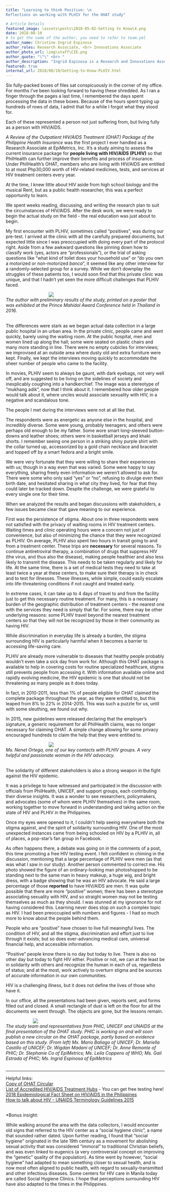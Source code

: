```yaml
---
title: "Learning to think Positive: \n
Reflections on working with PLHIV for the OHAT study"

# Article Details
featured_image: \assets\posts\2018-05-02-Getting to Know\4.png
date: 2018-08-10
# to get the name of the author, you need to refer to team.yml
author_name: Christine Ingrid Espinosa
author_roles: Research Associate, <br> Innovations Associate
author_photo_url: \img\staff\CIE.png
author_quote: "\"\" <br> "
author_description: "Ingrid Espinosa is a Research and Innovations Associate at Epimetrics, Inc. Having been with EpiMetrics since 2016, she has worked on projects with various topics such as leprosy, HIV/AIDS, and hospital and DOH records. In the Innovations Unit, she continues to learn more about the different aspects of public health and design thinking, and is always on the lookout for new challenges to engage in and write about." 
featured: true
internal_url: 2018/08/10/Getting-to-Know-PLHIV.html
---
```


Six fully-packed boxes of files sat conspicuously in the corner of my office. For months I’ve been looking forward to having these shredded. As I ran a finger through the pages a last time, I remembered the days spent processing the data in these boxes. Because of the hours spent typing up hundreds of rows of data, I admit that for a while I forgot what they stood for. 

Each of these represented a person not just suffering from, but living fully as a person with HIV/AIDS. 

<i>A Review of the Outpatient HIV/AIDS Treatment (OHAT) Package of the Philippine Health Insurance</i> was the first project I ever handled as a Research Associate at EpiMetrics, Inc. It’s a study aiming to assess the current insurance package for <b>people living with HIV/AIDS (PLHIV)</b> so that PhilHealth can further improve their benefits and process of insurance. Under PhilHealth’s OHAT, members who are living with HIV/AIDS are entitled to at most Php30,000 worth of HIV-related medicines, tests, and services at HIV treatment centers every year.

At the time, I knew little about HIV aside from high school biology and the musical Rent, but as a public health researcher, this was a perfect opportunity to learn.

We spent weeks reading, discussing, and writing the research plan to suit the circumstances of HIV/AIDS. After the desk work, we were ready to begin the actual study on the field - the real education was just about to begin.

My first encounter with PLHIV, sometimes called “positives”, was during our pre-test. I arrived at the clinic with all the carefully prepared documents, but expected little since I was preoccupied with doing every part of the protocol right. Aside from a few awkward questions like pinning down how to classify work (yes, actors are “professionals”), or the trial of asking questions like “what kind of toilet does your household use” or “do you own a motorized or non-motorized <i>banca</i>”, it seemed like any other interview for a randomly-selected group for a survey. While we don’t downplay the struggles of these patients too, I would soon find that this private clinic was unique, and that I hadn’t yet seen the more difficult challenges that PLHIV faced. <br>

<img src="\assets\posts\2018-05-02-Getting to Know\1.png" 
    style="max-width: calc(50% - 20px);>;
    display: block;
    margin-left: auto;
    margin-right: auto;"/><i>The author with preliminary results of the study, printed on a poster that was exhibited at the Prince Mahidol Award Conference held in Thailand in 2016.</i><br><br>

The differences were stark as we began actual data collection in a large public hospital in an urban area. In the private clinic, people came and went quickly, barely using the waiting room. At the public hospital, men and women lined up along the hall; some were seated on plastic chairs and many more standing in line. There were no empty cubicles for interviews; we improvised at an outside area where dusty old and extra furniture were kept. Finally, we kept the interviews moving quickly to accommodate the sheer number of people who came to the facility.

In movies, PLHIV seem to always be gaunt, with dark eyebags, not very well off, and are suggested to be living on the sidelines of society and inexplicably coughing into a handkerchief. The image was a stereotype of “mukhang adik”, now that I think about it. I remembered how older people would talk about it, where uncles would associate sexuality with HIV, in a negative and scandalous tone. 

The people I met during the interviews were not at all like that.

The respondents were as energetic as anyone else in the hospital, and incredibly diverse. Some were young, probably teenagers; and others were perhaps old enough to be my father. Some wore smart long-sleeved button-downs and leather shoes; others were in basketball jerseys and khaki shorts. I remember seeing one person in a striking shiny purple shirt with the collar turned up, accessorized by a gold chain necklace and bracelet and topped off by a smart fedora and a bright smile. 

We were very fortunate that they were willing to share their experiences with us; though in a way even that was varied. Some were happy to say everything, sharing freely even information we weren’t allowed to ask for. There were some who only said “yes” or “no”, refusing to divulge even their birth date, and hesitated sharing in what city they lived, for fear that they could later be tracked down. Despite the challenge, we were grateful to every single one for their time.

When we analyzed the results and began discussions with stakeholders, a few issues became clear that gave meaning to our experience.

First was the persistence of stigma. About one in three respondents were not satisfied with the privacy of waiting rooms in HIV treatment centers. Waiting times and clinic operating hours were a concern not just of convenience, but also of minimizing the chance that they were recognized as PLHIV. On average, PLHIV also spent two hours in transit going to and from a treatment center. These trips are <b>necessary</b> for several reasons. To continue antiretroviral therapy, a combination of drugs that suppress HIV (the virus, and thus also the disease), making people healthier and also less likely to transmit the disease. This needs to be taken regularly and likely for life. At the same time, there is a set of medical tests they need to take at least twice a year at these centers, to make sure their therapy is in check and to test for illnesses. These illnesses, while simple, could easily escalate into life-threatening conditions if not caught and treated early.

In extreme cases, it can take up to 4 days of travel to and from the facility just to get this necessary routine treatment. For many, this is a necessary burden of the geographic distribution of treatment centers - the nearest one with the services they need is simply that far. For some, there may be other underlying reasons: some PLHIV travel beyond the nearest treatment centers so that they will not be recognized by those in their community as having HIV.

While discrimination in everyday life is already a burden, the stigma surrounding HIV is particularly harmful when it becomes a barrier to accessing life-saving care.

PLHIV are already more vulnerable to diseases that healthy people probably wouldn’t even take a sick day from work for. Although this OHAT package is available to help in covering costs for routine specialized healthcare, stigma still prevents people from accessing it. With information available online and rapidly evolving medicine, the HIV epidemic is one that should not be threatening as many people as it does today.

In fact, in 2010-2011, less than 1% of people eligible for OHAT claimed the complete package throughout the year, as they were entitled to, but this leaped from 8% to 22% in 2014-2015. This was such a puzzle for us, until with some sleuthing, we found out why.
 
In 2015, new guidelines were released declaring that the employer’s signature, a generic requirement for all PhilHealth claims, was no longer necessary for claiming OHAT. A simple change allowing for some privacy encouraged hundreds to claim the help that they were entitled to. 

<img src="\assets\posts\2018-05-02-Getting to Know\2.png" 
    style="max-width: calc(50% - 20px);>;
    display: block;
    margin-left: auto;
    margin-right: auto;"/><i> Ms. Nenet Ortega, one of our key contacts with PLHIV groups. A very helpful and passionate woman in the HIV advocacy.</i><br><br>

The solidarity of different stakeholders is also a strong weapon in the fight against the HIV epidemic.

It was a privilege to have witnessed and participated in the discussion with officials from PhilHealth, UNICEF, and support groups, each contributing their diverse insights. It was a wonder to see researchers, policymakers, and advocates (some of whom were PLHIV themselves) in the same room, working together to move forward in understanding and taking action on the state of HIV and PLHIV in the Philippines.

Once my eyes were opened to it, I couldn’t help seeing everywhere both the stigma against, and the spirit of solidarity surrounding HIV. One of the most unexpected instances came from being schooled on HIV by a PLHIV in, all of places, a pop-star’s fan group in Facebook. 

As often happens there, a debate was going on in the comments of a post, this time promoting a free HIV testing event. I felt confident in chiming in the discussion, mentioning that a large percentage of PLHIV were men (as that was what I saw in our study). Another person commented to correct me. His photo showed the figure of an ordinary-looking man photoshopped to be standing next to the same man in heavy makeup, a huge wig, and bright dress, with a badge showing that he was an HIV advocate. He said a large percentage of those <b>reported</b> to have HIV/AIDS are men. It was quite possible that there are more “positive” women; there has been a stereotype associating sexuality with HIV, and so straight women may not be testing themselves as much as they should. I was stunned at my ignorance for not having considered this. Learning never does stop on such a complex topic as HIV. I had been preoccupied with numbers and figures - I had so much more to know about the people behind them. 

People who are “positive” have chosen to live full meaningful lives. The condition of HIV, and all the stigma, discrimination and effort just to live through it exists; but so does ever-advancing medical care, universal financial help, and accessible information.
 
“Positive” people know there is no day but today to live. There is also no other day but today to fight HIV either. Positive or not, we can at the least be in solidarity with others and recognize the human in each of us, regardless of status; and at the most, work actively to overturn stigma and be sources of accurate information in our own communities.

HIV is a challenging illness, but it does not define the lives of those who have it.

In our office, all the presentations had been given, reports sent, and forms filled out and closed. A small rectangle of dust is left on the floor for all the documents we went through. The objects are gone, but the lessons remain.
 
<img src="\assets\posts\2018-05-02-Getting to Know\3.png" 
    style="max-width: calc(70% - 20px);>;
    display: block;
    margin-left: auto;
    margin-right: auto;"/><i>The study team and representatives from PHIC, UNICEF and UNAIDS at the final presentation of the OHAT study. PHIC is working on and will soon publish a new circular on the OHAT package, partly based on evidence based on this study. (From left) Mx. Mario Baliago of UNICEF; Dr. Mariella Castillo of UNICEF; Dr. Wigdan Madani of UNICEF; Dr. Anne Remonte of PHIC; Dr. Stephanie Co of EpiMetrics; Ms. Leila Coppens of WHO; Ms. Gail Estrada of PHIC; Ms. Ingrid Espinosa of EpiMetrics</i><br><br>

***
Helpful links: <br>
[Copy of OHAT Circular](https://www.philhealth.gov.ph/circulars/2015/circ011-2015.pdf) <br>
[List of Accredited HIV/AIDS Treatment Hubs](https://www.philhealth.gov.ph/partners/providers/institutional/accredited/ohat-hubs_122016.pdf) - You can get free testing here!<br>
[2018 Epidemiological Fact Sheet on HIV/AIDS in the Philippines](https://drive.google.com/open?id=1rQvMjve_qBfrbEi8TGTiFG-Nd3Bb6nvq)<br>
[How to talk about HIV - UNAIDS Terminology Guidelines 2015](http://www.unaids.org/sites/default/files/media_asset/2015_terminology_guidelines_en.pdf)<br><br>

*Bonus insight:

While walking around the area with the data collectors, I would encounter old signs that referred to the HIV center as a “social hygiene clinic”, a name that sounded rather dated. Upon further reading, I found that “social hygiene” originated in the late 19th century as a movement for abolishing sexual activity that was considered “immoral” to traditional Christian beliefs, and was even linked to eugenics (a very controversial concept on improving the “genetic” quality of the population). As time went by however, “social hygiene” had adapted to mean something closer to sexual health, and is now most often aligned to public health, with regard to sexually-transmitted and other infectious diseases. Some centers for HIV care in Manila today are called Social Hygiene Clinics. I hope that perceptions surrounding HIV have also adapted to the times in the Philippines.

